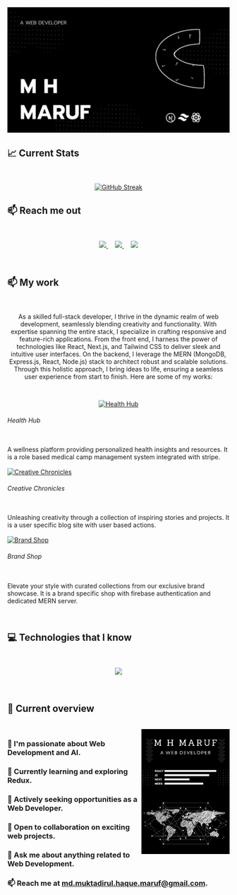 <a href="https://www.linkedin.com/in/md-muktadirul-haque-maruf/">
<img src="https://raw.githubusercontent.com/M-H-Maruf/M-H-Maruf/main/images/A%20WEB%20DEVELOPER.gif" />
</a>

## :chart_with_upwards_trend: Current Stats

<br />
<p align="center">
<a href="https://git.io/streak-stats">
<img  src="https://github-readme-streak-stats.herokuapp.com?user=M-H-MARUF&theme=prussian&hide_border=true&border_radius=5&background=45%2C000000%2C363635" alt="GitHub Streak" />
</a>
</p>

## :mailbox: Reach me out

<br />

<p align="center">
  <a href="https://www.linkedin.com/in/md-muktadirul-haque-maruf">
    <img height="75" src="https://i.postimg.cc/MTDhvYr1/linked-in.png">
  </a>
  &nbsp;&nbsp;&nbsp;
  <a href="https://www.facebook.com/profile.php?id=100093927973127">
    <img height="75" src="https://i.postimg.cc/L5QwV8SX/facebook.png">
  </a>
  &nbsp;&nbsp;&nbsp;
  <a href="mailto:md.muktadirul.haque.maruf@gmail.com">
    <img height="75" src="https://i.postimg.cc/NFjZTrWS/mail.png">
  </a>
</p>


<br />


## :mailbox: My work

<br />

<p align="center">
As a skilled full-stack developer, I thrive in the dynamic realm of web development, seamlessly blending creativity and functionality. With expertise spanning the entire stack, I specialize in crafting responsive and feature-rich applications. From the front end, I harness the power of technologies like React, Next.js, and Tailwind CSS to deliver sleek and intuitive user interfaces. On the backend, I leverage the MERN (MongoDB, Express.js, React, Node.js) stack to architect robust and scalable solutions. Through this holistic approach, I bring ideas to life, ensuring a seamless user experience from start to finish. Here are some of my works:
</p>

<br />

<p align="center">
  <a href="https://m-h-maruf-health-hub.surge.sh/">
    <img height="75" src="https://i.postimg.cc/GhV7qfWX/health-hub.png" alt="Health Hub">
  </a>
  <br>
  <h6>Health Hub</h6>
  <br />
  A wellness platform providing personalized health insights and resources. It is a role based medical camp management system integrated with stripe.
  <br><br>

  <a href="https://m-h-maruf-creative-chronicles.surge.sh/">
    <img height="75" src="https://i.postimg.cc/8kynrctQ/creative-chronicles.png" alt="Creative Chronicles">
  </a>
  <br>
  <h6>Creative Chronicles</h6>
  <br />
  Unleashing creativity through a collection of inspiring stories and projects. It is a user specific blog site with user based actions.
  <br><br>

  <a href="https://m-h-maruf-brand-shop.surge.sh/">
    <img height="75" src="https://i.postimg.cc/Vkt7TR1m/nexus.png" alt="Brand Shop">
  </a>
  <br>
  <h6>Brand Shop</h6>
  <br />
  Elevate your style with curated collections from our exclusive brand showcase. It is a brand specific shop with firebase authentication and dedicated MERN server.
</p>


<br />

## :computer: Technologies that I know

<br />
<p align="center">
  <a href="https://m-h-maruf.vercel.app/">
    <img src="https://skillicons.dev/icons?i=c,cpp,html,css,js,git,nodejs,figma,tailwind,vercel,nextjs,atom,bootstrap,codepen,discord,express,firebase,github,linkedin,instagram,materialui,mongodb,postman,py,react,replit,stackoverflow,vite,vscode&perline=5" />
  </a>
</p>
<br/>

## :eyes: Current overview
<br />
<div align="left">
<a href="https://app.daily.dev/mir"><img align="right" src="https://raw.githubusercontent.com/M-H-Maruf/M-H-Maruf/main/images/devCard.png"width="200" alt="M  H Maruf's Dev Card"/></a>
</div>

### 👀 I'm passionate about Web Development and AI.
### 🌱 Currently learning and exploring Redux.
### 💼 Actively seeking opportunities as a Web Developer.
### 👯 Open to collaboration on exciting web projects.
### 💬 Ask me about anything related to Web Development.
### 📫 Reach me at md.muktadirul.haque.maruf@gmail.com.
